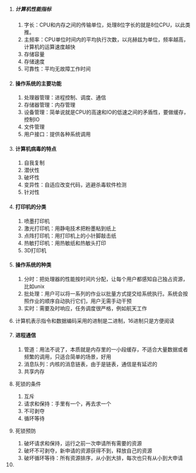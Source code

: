 1. ##### 计算机性能指标

   1. 字长：CPU和内存之间的传输单位，处理8位字长的就是8位CPU，以此类推。
   2. 主频率：CPU单位时间内的平均执行次数，以兆赫兹为单位，频率越高，计算机的运算速度越快
   3. 存储容量
   4. 存储速度
   5. 可靠性：平均无故障工作时间

2. #### 操作系统的主要功能

   1. 处理器管理：进程控制、调度、通信
   2. 存储器管理：内存管理
   3. 设备管理：简单说就是CPU的高速和IO的低速之间的矛盾性，要做缓存，控制IO
   4. 文件管理
   5. 用户接口：提供各种系统调用

3. #### 计算机病毒的特点

   1. 自我复制
   2. 潜伏性
   3. 破坏性
   4. 变异性：自适应改变代码，逃避杀毒软件检测
   5. 针对性

4. #### 打印机的分类

   1. 喷墨打印机
   2. 激光打印机：用静电技术把粉墨粘到纸上
   3. 点阵打印机：用打印机上的小针脚敲击纸
   4. 热敏打印机：用热敏纸和热敏头打印
   5. 3D打印机

5. #### 操作系统的种类

   1. 分时：把处理器的性能按时间片分配，让每个用户都感知自己独占资源，比如unix
   2. 批处理：用户可以将一系列的作业以批量方式提交给系统执行。系统会按照作业的顺序自动执行它们，用户无需手动干预
   3. 实时：需要及时响应，任务调度很严格，例如航天工作

6. 计算机表示指令和数据编码采用的进制是二进制，16进制只是方便阅读

7. #### 进程通信

   1. 管道：用法不说了，本质就是内存里的一小段缓存，不适合大量数据或者频繁的调用，只适合简单的场景，好用
   2. 消息队列：内核的消息链表，由于是链表，通信是有延迟的
   3. 共享内存

8. 死锁的条件

   1. 互斥
   2. 请求和保持：手里有一个，再去求一个
   3. 不可剥夺
   4. 循环等待

9. 死锁预防

   1. 破坏请求和保持，运行之前一次申请所有需要的资源
   2. 破坏不可剥夺，新申请的资源获得不到，释放自己的资源
   3. 破坏循环等待：所有资源排序，从小到大排，每次也只有从小到大申请

10. 